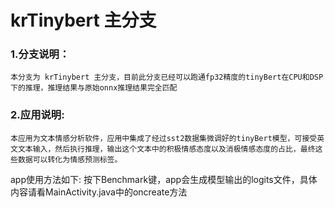 # krTinybert 主分支

### 1.分支说明：
    本分支为 krTinybert 主分支，目前此分支已经可以跑通fp32精度的tinyBert在CPU和DSP下的推理，推理结果与原始onnx推理结果完全匹配 

### 2.应用说明:
    本应用为文本情感分析软件，应用中集成了经过sst2数据集微调好的tinyBert模型，可接受英文文本输入，然后执行推理，输出这个文本中的积极情感态度以及消极情感态度的占比，最终这些数据可以转化为情感预测标签。
 app使用方法如下: 按下Benchmark键，app会生成模型输出的logits文件，具体内容请看MainActivity.java中的oncreate方法

